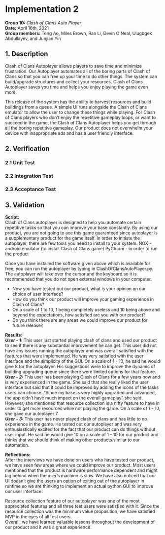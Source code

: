 # Implementation 2

**Group 10:** _Clash of Clans Auto Player_\
**Date:** April 16th, 2021\
**Group members:** Teng Ao, Miles Brown, Ran Li, Devin O'Neal, Ulugbgek Abdullayev, and Junjian Yin

## 1. Description

Clash of Clans Autoplayer allows players to save time and minimize frustration. Our Autoplayer automates all of the boring parts of Clash of Clans so that you can free up your time to do other things. The system can build/upgrade structures and collect your resources. Clash of Clans Autoplayer saves you time and helps you enjoy playing the game even more.

This release of the system has the ability to harvest resources and build buildings from a queue. A simple UI runs alongside the Clash of Clans emulator to allow the user to change these things while playing. For Clash of Clans players who don’t enjoy the repetitive gameplay loops, or want to succeed in the game, the Clash of Clans Autoplayer helps you get through all the boring repetitive gameplay. Our product does not overwhelm your device with inappropriate ads and has a user friendly interface.

## 2. Verification

### 2.1 Unit Test

### 2.2 Integration Test

### 2.3 Acceptance Test

## 3. Validation
**Script:**\
Clash of Clans autoplayer is designed to help you automate certain repetitive tasks so that you can improve your base constantly. By using our product, you are not going to ace this game guaranteed since autoplayer is a supplementary product for the game itself.
In order to initiate the autoplayer, there are few tools you need to install to your system.
NOX - android emulator (to install Clash of Clans game)
PyCharm - in order to run the product

Once you have installed the software given above which is available for free, you can run the autoplayer by typing in ClashOfClansAutoPlayer.py. The autoplayer will take over the cursor and the keyboard so it is recommended that you do not open external windows in your computer. 

- Now you have tested out our product, what is your opinion on our choice of user interface?
- How do you think our product will improve your gaming experience in Clash of Clans?
- On a scale of 1 to 10, 1 being completely useless and 10 being above and beyond the expectations, how satisfied are you with our product?
- Do you think there are any areas we could improve our product for future release?

**Results**:<br>
***User - 1:***
This user just started playing clash of clans and used our product to see if there is any substantial improvement he can get. This user did not have any issues running the autoplayer and was overall satisfied with the features that were implemented. He was very satisfied with the user interface and the simplicity of the GUI. On a scale of 1 - 10, he said he would give 8 for the autoplayer. His suggestions were to improve the dynamic of building upgrading queue since there were limited options for that feature.<br>
***User - 2:***
This user has been playing Clash of Clans for a few years now and is very experienced in the game. She said that she really liked the user interface but said that it could be improved by adding the icons of the tasks users can choose. “Since my base is very highly upgraded and advanced, the app didn’t have much impact on the overall gameplay” she said. However, she mentioned that resource collection is a nifty feature to have in order to get more resources while not playing the game. On a scale of 1 - 10, she gave our autoplayer 7.<br>
***User - 3:***
This user has never played clash of clans and has little to no experience in the game. He tested out our autoplayer and was very enthusiastically excited for the fact that our product can do things without user input. He said he would give 10 on a scale of 1 - 10 for our product and thinks that we should think of making other products similar to our automation.

**Reflections:**<br>
After the interviews we have done on users who have tested our product, we have seen few areas where we could improve our product. Most users mentioned that the product is hardware performance dependent and might lag behind when the user’s machine is slow. We have also noticed that our UI doesn’t give the users an option of exiting out of the autoplayer in runtime so we are thinking to implement an actual python GUI to improve our user interface.<br>

Resource collection feature of our autoplayer was one of the most appreciated features and all three test users were satisfied with it. Since the resource collection was the minimum value proposition, we have satisfied MVP in the eyes of all test users.<br>
Overall, we have learned valuable lessons throughout the development of our product and it was a great experience.
